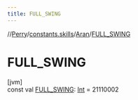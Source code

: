 ```yaml
---
title: FULL_SWING
---
```

//[Perry](../../../index.html)/[constants.skills](../index.html)/[Aran](index.html)/[FULL_SWING](-f-u-l-l_-s-w-i-n-g.html)



# FULL_SWING



[jvm]\
const val [FULL_SWING](-f-u-l-l_-s-w-i-n-g.html): [Int](https://kotlinlang.org/api/latest/jvm/stdlib/kotlin/-int/index.html) = 21110002




